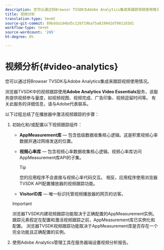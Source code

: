 ```yaml
---
description: 您可以通过将Browser TVSDK与Adobe Analytics集成来跟踪视频使用情况。
title: 视频分析
translation-type: tm+mt
source-git-commit: 89bdda1d4bd5c126f19ba75a819942df901183d1
workflow-type: tm+mt
source-wordcount: '245'
ht-degree: 0%

---
```



# 视频分析{#video-analytics}

您可以通过将Browser TVSDK与Adobe Analytics集成来跟踪视频使用情况。

浏览器TVSDK中的视频跟踪使用&#x200B;**Adobe Analytics Video Essentials**&#x200B;服务，该服务提供视频参与量度，如视频视图、视频完成、广告印象、视频逗留时间等。 有关此服务的详细信息，请与Adobe代表联系。

以下过程总结了在播放器中激活视频跟踪的步骤：

1. 初始化和/或配置以下视频跟踪组件：

   * **AppMeasurement库**  — 包含低级数据收集核心逻辑。这是积累视频心率数据并通过网络发送的位置。
   * **视频心率库**  — 包含视频心率数据收集核心逻辑。视频心率库访问AppMeasurement库API的子集。

      >[!TIP]
      >
      >您的应用程序不会直接与视频心率代码交互。 相反，应用程序使用浏览器TVSDK API配置播放器的视频跟踪功能。

   * **VisitorID库**  — 唯一标识托管视频播放器的网页的访客。
   >[!IMPORTANT]
   >
   >浏览器TVSDK内建视频跟踪功能取决于正确配置的AppMeasurement实例。 跟踪元素假定在配置和激活视频跟踪之前，AppMeasurement库已实例化和配置。 浏览器TVSDK视频跟踪功能取决于AppMeasurement库是否存在一个完全功能且正确配置的实例。

1. 使用Adobe Analytics管理工具在服务器端设置视频分析报告。